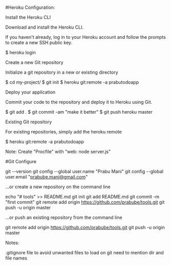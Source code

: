 

#Heroku Configuration:

Install the Heroku CLI

Download and install the Heroku CLI.

If you haven't already, log in to your Heroku account and follow the prompts to create a new SSH public key.

$ heroku login

Create a new Git repository

Initialize a git repository in a new or existing directory

$ cd my-project/
$ git init
$ heroku git:remote -a prabutodoapp

Deploy your application

Commit your code to the repository and deploy it to Heroku using Git.

$ git add .
$ git commit -am "make it better"
$ git push heroku master

Existing Git repository

For existing repositories, simply add the heroku remote

$ heroku git:remote -a prabutodoapp


Note: Create "Procfile" with "web: node server.js"




#Git Configure

git --version
git config --global user.name "Prabu Mani"
git config --global user.email "prabube.mani@gmail.com"



…or create a new repository on the command line

echo "# tools" >> README.md
git init
git add README.md
git commit -m "first commit"
git remote add origin https://github.com/prabube/tools.git
git push -u origin master

…or push an existing repository from the command line

git remote add origin https://github.com/prabube/tools.git
git push -u origin master


Notes:

.gitignore file to avoid unwanted files to load on git need to mention dir and file names





 
